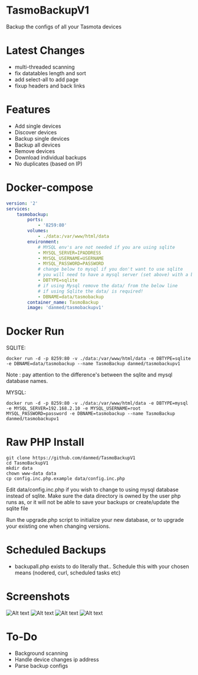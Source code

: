 # TasmoBackupV1
Backup the configs of all your Tasmota devices

# Latest Changes
* multi-threaded scanning
* fix datatables length and sort
* add select-all to add page
* fixup headers and back links

# Features
* Add single devices
* Discover devices
* Backup single devices
* Backup all devices
* Remove devices
* Download individual backups
* No duplicates (based on IP)

# Docker-compose
```yaml
version: '2'
services:
    tasmobackup:
        ports:
            - '8259:80'
        volumes:
            - ./data:/var/www/html/data
        environment:
            # MYSQL env's are not needed if you are using sqlite
            - MYSQL_SERVER=IPADDRESS
            - MYSQL_USERNAME=USERNAME
            - MYSQL_PASSWORD=PASSWORD
            # change below to mysql if you don't want to use sqlite
            # you will need to have a mysql server (set above) with a blank database already created.
            - DBTYPE=sqlite
            # if using Mysql remove the data/ from the below line
            # if using Sqlite the data/ is required!
            - DBNAME=data/tasmobackup
        container_name: TasmoBackup
        image: 'danmed/tasmobackupv1'
```
# Docker Run

SQLITE: 
```
docker run -d -p 8259:80 -v ./data:/var/www/html/data -e DBTYPE=sqlite -e DBNAME=data/tasmobackup --name TasmoBackup danmed/tasmobackupv1
```
Note : pay attention to the difference's between the sqlite and mysql database names.

MYSQL:
```
docker run -d -p 8259:80 -v ./data:/var/www/html/data -e DBTYPE=mysql -e MYSQL_SERVER=192.168.2.10 -e MYSQL_USERNAME=root MYSQL_PASSWORD=password -e DBNAME=tasmobackup --name TasmoBackup danmed/tasmobackupv1
```

# Raw PHP Install
```
git clone https://github.com/danmed/TasmoBackupV1
cd TasmoBackupV1
mkdir data
chown www-data data
cp config.inc.php.example data/config.inc.php
```

Edit data/config.inc.php if you wish to change to using mysql database
instead of sqlite.
Make sure the data directory is owned by the user php runs as, or it will
not be able to save your backups or create/update the sqlite file

Run the upgrade.php script to initialize your new database, or to upgrade
your existing one when changing versions.

# Scheduled Backups
* backupall.php exists to do literally that.. Schedule this with your chosen means (nodered, curl, scheduled tasks etc)

# Screenshots

![Alt text](https://i.imgur.com/2swMzG9.png)
![Alt text](https://i.imgur.com/27Pm7lH.png)
![Alt text](https://i.imgur.com/QReTLxp.png)
![Alt text](https://i.imgur.com/e2ruv2t.png)



# To-Do
* Background scanning
* Handle device changes ip address
* Parse backup configs
